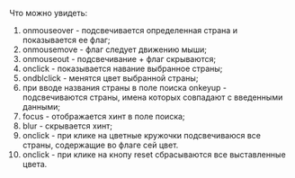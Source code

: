 Что можно увидеть:

1. onmouseover - подсвечивается определенная страна и показывается ее флаг;
2. onmousemove - флаг следует движению мыши;
2. onmouseout - подсвечивание + флаг скрываются;
3. onclick - показывается навание выбранное страны; 
4. ondblclick - менятся цвет выбранной страны;
5. при вводе названия страны в поле поиска onkeyup - подсвечиваются страны, имена которых совпадают с введенными данными;
6. focus - отображается хинт в поле поиска;
7. blur - скрывается хинт;
8. onclick - при клике на цветные кружочки подсвечиваюся все страны, содержащие во флаге сей цвет.
8. onclick - при клике на кнопу reset сбрасываются все выставленные цвета.